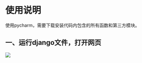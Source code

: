 # 使用说明
使用pycharm，需要下载安装代码内包含的所有函数和第三方模块。
## 一、运行django文件，打开网页
![](https://github.com/starstory18/qimodazuoye/raw/第五组大作业/报告所需图片/图片1.png/)
